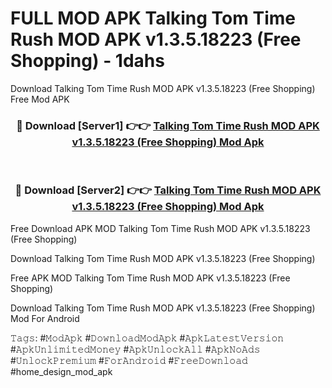 # FULL MOD APK Talking Tom Time Rush MOD APK v1.3.5.18223 (Free Shopping) - 1dahs
Download Talking Tom Time Rush MOD APK v1.3.5.18223 (Free Shopping) Free Mod APK

<div align="center">
<h3>🔴 Download [Server1] 👉👉 <a href="https://apk-comot.site?title=Talking_Tom_Time_Rush_MOD_APK_v1.3.5.18223_(Free_Shopping)">Talking Tom Time Rush MOD APK v1.3.5.18223 (Free Shopping) Mod Apk</a></h3><br>

<h3>🔴 Download [Server2] 👉👉 <a href="https://apk-comot.site?title=Talking_Tom_Time_Rush_MOD_APK_v1.3.5.18223_(Free_Shopping)">Talking Tom Time Rush MOD APK v1.3.5.18223 (Free Shopping) Mod Apk</a></h3>
</div>


Free Download APK MOD Talking Tom Time Rush MOD APK v1.3.5.18223 (Free Shopping)

Download Talking Tom Time Rush MOD APK v1.3.5.18223 (Free Shopping) 

Free APK MOD Talking Tom Time Rush MOD APK v1.3.5.18223 (Free Shopping) 

Download Talking Tom Time Rush MOD APK v1.3.5.18223 (Free Shopping) Mod For Android

𝚃𝚊𝚐𝚜: #𝙼𝚘𝚍𝙰𝚙𝚔 #𝙳𝚘𝚠𝚗𝚕𝚘𝚊𝚍𝙼𝚘𝚍𝙰𝚙𝚔 #𝙰𝚙𝚔𝙻𝚊𝚝𝚎𝚜𝚝𝚅𝚎𝚛𝚜𝚒𝚘𝚗 #𝙰𝚙𝚔𝚄𝚗𝚕𝚒𝚖𝚒𝚝𝚎𝚍𝙼𝚘𝚗𝚎𝚢 #𝙰𝚙𝚔𝚄𝚗𝚕𝚘𝚌𝚔𝙰𝚕𝚕 #𝙰𝚙𝚔𝙽𝚘𝙰𝚍𝚜 #𝚄𝚗𝚕𝚘𝚌𝚔𝙿𝚛𝚎𝚖𝚒𝚞𝚖 #𝙵𝚘𝚛𝙰𝚗𝚍𝚛𝚘𝚒𝚍 #𝙵𝚛𝚎𝚎𝙳𝚘𝚠𝚗𝚕𝚘𝚊𝚍 #home_design_mod_apk